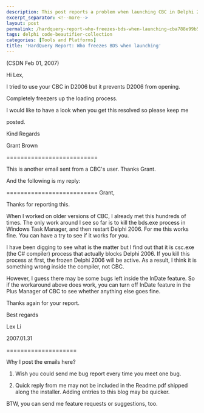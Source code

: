 ```yaml
---
description: This post reports a problem when launching CBC in Delphi 2006.
excerpt_separator: <!--more-->
layout: post
permalink: /hardquery-report-who-freezes-bds-when-launching-cba788e99b53
tags: delphi code-beautifier-collection
categories: [Tools and Platforms]
title: 'HardQuery Report: Who freezes BDS when launching'
---
```

(CSDN Feb 01, 2007)

Hi Lex,

I tried to use your CBC in D2006 but it prevents D2006 from opening.

Completely freezers up the loading process.

I would like to have a look when you get this resolved so please keep me

posted.

Kind Regards

Grant Brown
<!--more-->

==========================

This is another email sent from a CBC's user. Thanks Grant.

And the following is my reply:

==========================
Grant,

Thanks for reporting this.

When I worked on older versions of CBC, I already met this hundreds of times. The only work around I see so far is to kill the bds.exe process in Windows Task Manager, and then restart Delphi 2006. For me this works fine. You can have a try to see if it works for you.

I have been digging to see what is the matter but I find out that it is csc.exe (the C# compiler) process that actually blocks Delphi 2006. If you kill this process at first, the frozen Delphi 2006 will be active. As a result, I think it is something wrong inside the compiler, not CBC.

However, I guess there may be some bugs left inside the InDate feature. So if the workaround above does work, you can turn off InDate feature in the Plus Manager of CBC to see whether anything else goes fine.

Thanks again for your report.

Best regards

Lex Li

2007.01.31

====================

Why I post the emails here?

1. Wish you could send me bug report every time you meet one bug.

2. Quick reply from me may not be included in the Readme.pdf shipped along the installer. Adding entries to this blog may be quicker.

BTW, you can send me feature requests or suggestions, too.
